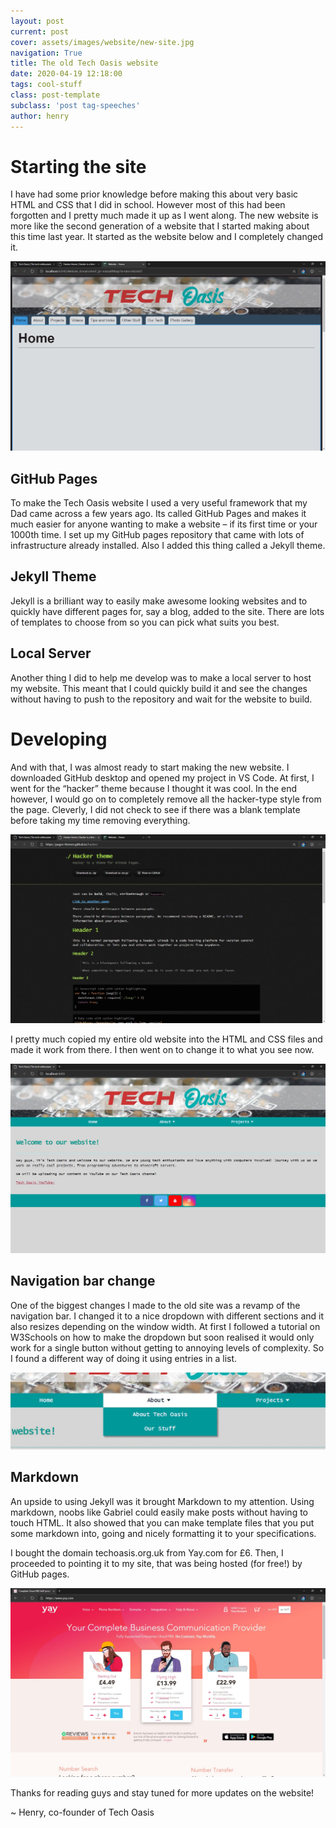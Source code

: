 ```yaml
---
layout: post
current: post
cover: assets/images/website/new-site.jpg
navigation: True
title: The old Tech Oasis website
date: 2020-04-19 12:18:00
tags: cool-stuff
class: post-template
subclass: 'post tag-speeches'
author: henry
---
```



# Starting the site

I have had some prior knowledge before making this about very basic HTML and CSS that I did in school. However most of this had been forgotten and I pretty much made it up as I went along. The new website is more like the second generation of a website that I started making about this time last year. It started as the website below and I completely changed it.

![Old Site](assets\images\website\old-site.jpg)

## GitHub Pages

To make the Tech Oasis website I used a very useful framework that my Dad came across a few years ago. Its called GitHub Pages and makes it much easier for anyone wanting to make a website – if its first time or your 1000th time. I set up my GitHub pages repository that came with lots of infrastructure already installed. Also I added this thing called a Jekyll theme.

## Jekyll Theme

Jekyll is a brilliant way to easily make awesome looking websites and to quickly have different pages for, say a blog, added to the site. There are lots of templates to choose from so you can pick what suits you best. 

## Local Server
Another thing I did to help me develop was to make a local server to host my website. This meant that I could quickly build it and see the changes without having to push to the repository and wait for the website to build.

# Developing

And with that, I was almost ready to start making the new website. I downloaded GitHub desktop and opened my project in VS Code.
At first, I went for the “hacker” theme because I thought it was cool. In the end however, I would go on to completely remove all the hacker-type style from the page. Cleverly, I did not check to see if there was a blank template before taking my time removing everything.

![Hacker Theme](assets\images\website\hacker.jpg)

I pretty much copied my entire old website into the HTML and CSS files and made it work from there. I then went on to change it to what you see now.

![New Site](assets\images\website\new-site.jpg)

## Navigation bar change

One of the biggest changes I made to the old site was a revamp of the navigation bar. I changed it to a nice dropdown with different sections and it also resizes depending on the window width. At first I followed a tutorial on W3Schools on how to make the dropdown but soon realised it would only work for a single button without getting to annoying levels of complexity. So I found a different way of doing it using entries in a list.

![Nav bar](assets\images\website\nav.jpg)

## Markdown
An upside to using Jekyll was it brought Markdown to my attention. Using markdown, noobs like Gabriel could easily make posts without having to touch HTML. It also showed that you can make template files that you put some markdown into, going and nicely formatting it to your specifications.

I bought the domain techoasis.org.uk from Yay.com for £6. Then, I proceeded to pointing it to my site, that was being hosted (for free!) by GitHub pages.

![Yay](assets\images\website\yay.jpg)

Thanks for reading guys and stay tuned for more updates on the website!

~ Henry, co-founder of Tech Oasis
